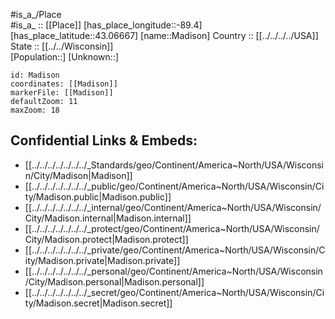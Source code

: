 ﻿---
location: [43.06667,-89.4] 
mapzoom: [7,12] 
mapmarker: city 
type: City
tags:
- geo/City


SpocWebEntityId: 36113
isDeleted: false
confidential: public

---
#is_a_/Place  
#is_a_ :: [[Place]] 
[has_place_longitude::-89.4] 
[has_place_latitude::43.06667] 
[name::Madison] 
Country :: [[../../../../USA]]  
State :: [[../../Wisconsin]]  
[Population::] 
[Unknown::] 


```leaflet
id: Madison
coordinates: [[Madison]] 
markerFile: [[Madison]] 
defaultZoom: 11 
maxZoom: 18
```


## Confidential Links & Embeds: 
- [[../../../../../../../_Standards/geo/Continent/America~North/USA/Wisconsin/City/Madison|Madison]] 
- [[../../../../../../../_public/geo/Continent/America~North/USA/Wisconsin/City/Madison.public|Madison.public]] 
- [[../../../../../../../_internal/geo/Continent/America~North/USA/Wisconsin/City/Madison.internal|Madison.internal]] 
- [[../../../../../../../_protect/geo/Continent/America~North/USA/Wisconsin/City/Madison.protect|Madison.protect]] 
- [[../../../../../../../_private/geo/Continent/America~North/USA/Wisconsin/City/Madison.private|Madison.private]] 
- [[../../../../../../../_personal/geo/Continent/America~North/USA/Wisconsin/City/Madison.personal|Madison.personal]] 
- [[../../../../../../../_secret/geo/Continent/America~North/USA/Wisconsin/City/Madison.secret|Madison.secret]] 
